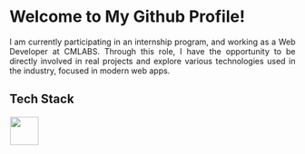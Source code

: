 # Welcome to My Github Profile!
<div align="justify"> I am currently participating in an internship program, and working as a Web Developer at CMLABS. Through this role, I have the opportunity to be directly involved in real projects and explore various technologies used in the industry, focused in modern web apps. 
<dev/>
  
## Tech Stack
  <img src="https://skillicons.dev/icons?i=javascript,cpp,html,css,nodejs,react,bootstrap,photoshop,python,flutter,debian,tailwind,php,docker,figma" height="50" style="margin: 1px"/> 
</p>







